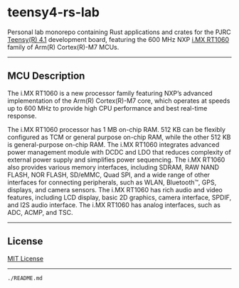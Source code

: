 # teensy4-rs-lab

Personal lab monorepo containing Rust applications and crates for the PJRC
[Teensy(R) 4.1](https://www.pjrc.com/store/teensy41.html) development board, featuring the 600 MHz NXP
[i.MX RT1060](https://www.nxp.com/docs/en/nxp/data-sheets/IMXRT1060CEC.pdf) family of Arm(R) Cortex(R)-M7 MCUs.

---

## MCU Description

The i.MX RT1060 is a new processor family featuring NXP’s advanced implementation of the Arm(R) Cortex(R)-M7 core,
which operates at speeds up to 600 MHz to provide high CPU performance and best real-time response.

The i.MX RT1060 processor has 1 MB on-chip RAM. 512 KB can be flexibly configured as TCM or general
purpose on-chip RAM, while the other 512 KB is general-purpose on-chip RAM. The i.MX RT1060
integrates advanced power management module with DCDC and LDO that reduces complexity of external
power supply and simplifies power sequencing. The i.MX RT1060 also provides various memory interfaces,
including SDRAM, RAW NAND FLASH, NOR FLASH, SD/eMMC, Quad SPI, and a wide range of
other interfaces for connecting peripherals, such as WLAN, Bluetooth™, GPS, displays, and camera
sensors. The i.MX RT1060 has rich audio and video features, including LCD display, basic 2D graphics,
camera interface, SPDIF, and I2S audio interface. The i.MX RT1060 has analog interfaces, such as ADC,
ACMP, and TSC.

---

## License

[MIT License](https://spdx.org/licenses/MIT.html)

---

`./README.md`
